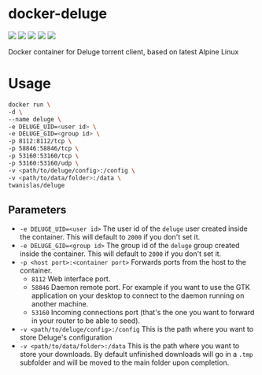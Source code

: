 # docker-deluge
[![](https://images.microbadger.com/badges/version/twanislas/deluge.svg)](https://github.com/Twanislas/docker-deluge/releases) [![](https://images.microbadger.com/badges/commit/twanislas/deluge.svg)](https://github.com/Twanislas/docker-deluge) [![](https://images.microbadger.com/badges/image/twanislas/deluge.svg)](https://microbadger.com/images/twanislas/deluge)  [![](https://img.shields.io/docker/pulls/twanislas/deluge.svg)](https://hub.docker.com/r/twanislas/deluge/) [![](https://img.shields.io/docker/stars/twanislas/deluge.svg)](https://hub.docker.com/r/twanislas/deluge/)

Docker container for Deluge torrent client, based on latest Alpine Linux

# Usage
```sh
docker run \
-d \
--name deluge \
-e DELUGE_UID=<user id> \
-e DELUGE_GID=<group id> \
-p 8112:8112/tcp \
-p 58846:58846/tcp \
-p 53160:53160/tcp \
-p 53160:53160/udp \
-v <path/to/deluge/config>:/config \
-v <path/to/data/folder>:/data \
twanislas/deluge
```

## Parameters
- `-e DELUGE_UID=<user id>` The user id of the `deluge` user created inside the container. This will default to `2000` if you don't set it.
- `-e DELUGE_GID=<group id>` The group id of the `deluge` group created inside the container. This will default to `2000` if you don't set it.
- `-p <host port>:<container port>` Forwards ports from the host to the container.
  - `8112` Web interface port.
  - `58846` Daemon remote port. For example if you want to use the GTK application on your desktop to connect to the daemon running on another machine.
  - `53160` Incoming connections port (that's the one you want to forward in your router to be able to seed).
- `-v <path/to/deluge/config>:/config` This is the path where you want to store Deluge's configuration
- `-v <path/to/data/folder>:/data` This is the path where you want to store your downloads. By default unfinished downloads will go in a `.tmp` subfolder and will be moved to the main folder upon completion.
